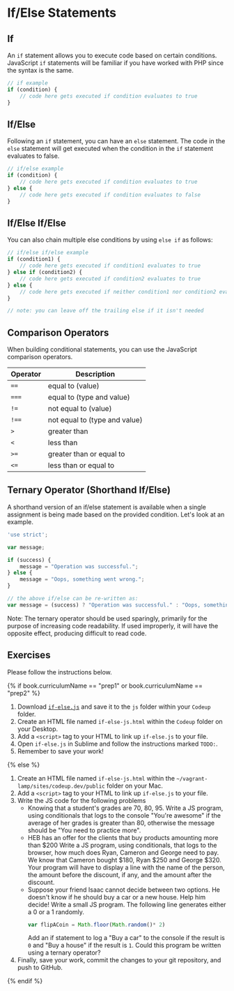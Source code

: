 # If/Else Statements

## If
An `if` statement allows you to execute code based on certain conditions. JavaScript `if` statements will be familiar if you have worked with PHP since the syntax is the same.

```js
// if example
if (condition) {
    // code here gets executed if condition evaluates to true
}
```

## If/Else
Following an `if` statement, you can have an `else` statement. The code in the `else` statement will get executed when the condition in the `if` statement evaluates to false.

```js
// if/else example
if (condition) {
    // code here gets executed if condition evaluates to true
} else {
    // code here gets executed if condition evaluates to false
}
```

## If/Else If/Else
You can also chain multiple else conditions by using `else if` as follows:

```js
// if/else if/else example
if (condition1) {
    // code here gets executed if condition1 evaluates to true
} else if (condition2) {
    // code here gets executed if condition2 evaluates to true
} else {
    // code here gets executed if neither condition1 nor condition2 evaluate to true
}

// note: you can leave off the trailing else if it isn't needed
```

## Comparison Operators

When building conditional statements, you can use the JavaScript comparison operators.

Operator | Description
--- | ---
`==`  | equal to (value)
`===` | equal to (type and value)
`!=`  | not equal to (value)
`!==` | not equal to (type and value)
`>`   | greater than
`<`   | less than
`>=`  | greater than or equal to
`<=`  | less than or equal to

## Ternary Operator (Shorthand If/Else)

A shorthand version of an if/else statement is available when a single assignment is being made based on the provided condition. Let's look at an example.

```js
'use strict';

var message;

if (success) {
    message = "Operation was successful.";
} else {
    message = "Oops, something went wrong.";
}

// the above if/else can be re-written as:
var message = (success) ? "Operation was successful." : "Oops, something went wrong.";
```

Note: The ternary operator should be used sparingly, primarily for the purpose of increasing code readability. If used improperly, it will have the opposite effect, producing difficult to read code.

## Exercises

Please follow the instructions below.

{% if book.curriculumName == "prep1" or book.curriculumName == "prep2" %}

1. Download [`if-else.js`](../../examples/javascript/if-else.js) and save it to the `js` folder within your `Codeup` folder.
1. Create an HTML file named `if-else-js.html` within the `Codeup` folder on your Desktop.
1. Add a `<script>` tag to your HTML to link up `if-else.js` to your file.
1. Open `if-else.js` in Sublime and follow the instructions marked `TODO:`.
1. Remember to save your work!

{% else %}

1. Create an HTML file named `if-else-js.html` within the `~/vagrant-lamp/sites/codeup.dev/public` folder on your Mac.
1. Add a `<script>` tag to your HTML to link up `if-else.js` to your file.
1. Write the JS code for the following problems
   * Knowing that a student's grades are 70, 80, 95. Write a JS program, using
     conditionals that logs to the console "You're awesome" if the average of
     her grades is greater than 80, otherwise the message should be "You need to
     practice more".
   * HEB has an offer for the clients that buy products amounting more than $200
     Write a JS program, using conditionals, that logs to the browser, how much
     does Ryan, Cameron and George need to pay. We know that Cameron bought
     $180, Ryan $250 and George $320. Your program will have to display a line
     with the name of the person, the amount before the discount, if any, and
     the amount after the discount.
   * Suppose your friend Isaac cannot decide between two options. He doesn't
     know if he should buy a car or a new house. Help him decide! Write a small
     JS program.
     The following line generates either a 0 or a 1 randomly.
     ```js
     var flipACoin = Math.floor(Math.random()* 2)
     ```
     Add an if statement to log a "Buy a car" to the console if the result is
     `0` and "Buy a house" if the result is `1`.
     Could this program be written using a ternary operator?
1. Finally, save your work, commit the changes to your git repository, and push to GitHub.

{% endif %}
